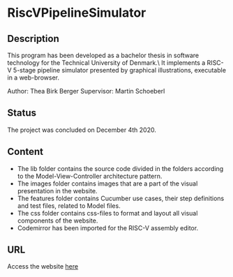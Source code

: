 # RiscVPipelineSimulator

## Description
This program has been developed as a bachelor thesis in software technology for the Technical University of Denmark.\\
It implements a RISC-V 5-stage pipeline simulator presented by graphical illustrations, executable in a web-browser.

Author: Thea Birk Berger
Supervisor: Martin Schoeberl

## Status
The project was concluded on December 4th 2020.

## Content
* The lib folder contains the source code divided in the folders according to the Model-View-Controller architecture pattern.
* The images folder contains images that are a part of the visual presentation in the website.
* The features folder contains Cucumber use cases, their step definitions and test files, related to Model files.
* The css folder contains css-files to format and layout all visual components of the website.
* Codemirror has been imported for the RISC-V assembly editor.

## URL
Access the website [here](https://pipeline-riscv.com)
